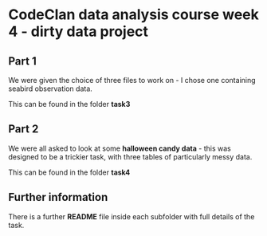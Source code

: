 # CodeClan data analysis course week 4 - dirty data project

## Part 1

We were given the choice of three files to work on - I chose one containing seabird observation data.

This can be found in the folder **task3**



## Part 2

We were all asked to look at some **halloween candy data** - this was designed to be a trickier task, with three tables of particularly messy data.

This can be found in the folder **task4**


## Further information

There is a further **README** file inside each subfolder with full details of the task.

